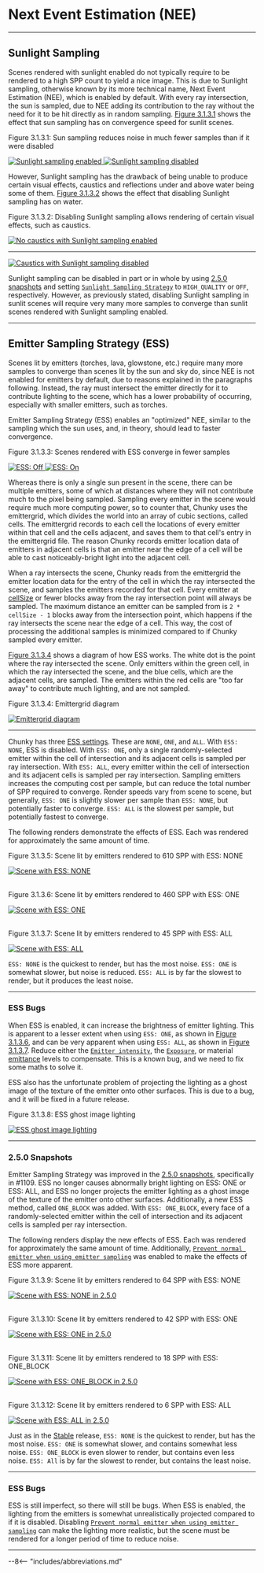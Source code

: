 # Next Event Estimation (NEE)

---

<!-- TODO: Explain how NEE works -->

## Sunlight Sampling

Scenes rendered with sunlight enabled do not typically require to be rendered to a high SPP count to yield a nice image. This is due to Sunlight sampling, otherwise known by its more technical name, Next Event Estimation (NEE), which is enabled by default. With every ray intersection, the sun is sampled, due to NEE adding its contribution to the ray without the need for it to be hit directly as in random sampling. [Figure 3.1.3.1](#figure-3-1-3-1) shows the effect that sun sampling has on convergence speed for sunlit scenes.

<div class="figure" id="figure-3-1-3-1">
  <p class="figure">
  Figure 3.1.3.1: Sun sampling reduces noise in much fewer samples than if it were disabled
  </p>
  <div class="figuregridcontainer">
    <a href="../../../img/examples/introduction/spp_comparison_sss_fast.png">
      <img class="figure" src="../../../img/examples/introduction/spp_comparison_sss_fast.png" alt="Sunlight sampling enabled">
    </a>
    <a href="../../../img/examples/introduction/spp_comparison_sss_off.png">
      <img class="figure" src="../../../img/examples/introduction/spp_comparison_sss_off.png" alt="Sunlight sampling disabled">
    </a>
  </div>
</div>

However, Sunlight sampling has the drawback of being unable to produce certain visual effects, caustics and reflections under and above water being some of them. [Figure 3.1.3.2](#figure-3-1-3-2) shows the effect that disabling Sunlight sampling has on water.

<div class="figure" id="figure-3-1-3-2">
  <p class="figure">
  Figure 3.1.3.2: Disabling Sunlight sampling allows rendering of certain visual effects, such as caustics.
  </p>
  <div class="figureimgcontainer">
    <a href="../../../img/examples/introduction/no_caustics.png">
      <img class="figure" src="../../../img/examples/introduction/no_caustics.png" alt="No caustics with Sunlight sampling enabled">
    </a>
    <hr>
    <a href="../../../img/examples/introduction/caustics.png">
      <img class="figure" src="../../../img/examples/introduction/caustics.png" alt="Caustics with Sunlight sampling disabled">
    </a>
  </div>
</div>

Sunlight sampling can be disabled in part or in whole by using [2.5.0 snapshots](../../../getting_started/configuring_chunky_launcher#advanced-settings) and setting [`Sunlight Sampling Strategy`](../../user_interface/render_controls/lighting#250-snapshot-controls) to `HIGH_QUALITY` or `OFF`, respectively. However, as previously stated, disabling Sunlight sampling in sunlit scenes will require very many more samples to converge than sunlit scenes rendered with Sunlight sampling enabled.

---

## Emitter Sampling Strategy (ESS)

Scenes lit by emitters (torches, lava, glowstone, etc.) require many more samples to converge than scenes lit by the sun and sky do, since NEE is not enabled for emitters by default, due to reasons explained in the paragraphs following. Instead, the ray must intersect the emitter directly for it to contribute lighting to the scene, which has a lower probability of occurring, especially with smaller emitters, such as torches.

Emitter Sampling Strategy (ESS) enables an "optimized" NEE, similar to the sampling which the sun uses, and, in theory, should lead to faster convergence.

<div class="figure" id="figure-3-1-3-3">
  <p class="figure">
  Figure 3.1.3.3: Scenes rendered with ESS converge in fewer samples
  </p>
  <div class="figuregridcontainer">
    <a href="../../../img/examples/introduction/spp_comparison_ess_none.png">
      <img class="figure" src="../../../img/examples/introduction/spp_comparison_ess_none.png" alt="ESS: Off">
    </a>
    <a href="../../../img/examples/introduction/spp_comparison_ess_all.png">
      <img class="figure" src="../../../img/examples/introduction/spp_comparison_ess_all.png" alt="ESS: On">
    </a>
  </div>
</div>

Whereas there is only a single sun present in the scene, there can be multiple emitters, some of which at distances where they will not contribute much to the pixel being sampled. Sampling every emitter in the scene would require much more computing power, so to counter that, Chunky uses the emittergrid, which divides the world into an array of cubic sections, called cells. The emittergrid records to each cell the locations of every emitter within that cell and the cells adjacent, and saves them to that cell's entry in the emittergrid file. The reason Chunky records emitter location data of emitters in adjacent cells is that an emitter near the edge of a cell will be able to cast noticeably-bright light into the adjacent cell.

When a ray intersects the scene, Chunky reads from the emittergrid the emitter location data for the entry of the cell in which the ray intersected the scene, and samples the emitters recorded for that cell. Every emitter at [cellSize](../../user_interface/render_controls/advanced#controls) or fewer blocks away from the ray intersection point will always be sampled. The maximum distance an emitter can be sampled from is `2 * cellSize - 1` blocks away from the intersection point, which happens if the ray intersects the scene near the edge of a cell. This way, the cost of processing the additional samples is minimized compared to if Chunky sampled every emitter.

[Figure 3.1.3.4](#figure-3-1-3-4) shows a diagram of how ESS works. The white dot is the point where the ray intersected the scene. Only emitters within the green cell, in which the ray intersected the scene, and the blue cells, which are the adjacent cells, are sampled. The emitters within the red cells are "too far away" to contribute much lighting, and are not sampled.

<div class="figure" id="figure-3-1-3-4">
  <p class="figure">
  Figure 3.1.3.4: Emittergrid diagram
  </p>
  <div class="figureimgcontainer">
    <a href="../../../img/examples/introduction/ess_diagram.png">
      <img class="figure" src="../../../img/examples/introduction/ess_diagram.png" alt="Emittergrid diagram">
    </a>
  </div>
</div>

---

Chunky has three [ESS settings](../../user_interface/render_controls/lighting#controls). These are `NONE`, `ONE`, and `ALL`. With `ESS: NONE`, ESS is disabled. With `ESS: ONE`, only a single randomly-selected emitter within the cell of intersection and its adjacent cells is sampled per ray intersection. With `ESS: ALL`, every emitter within the cell of intersection and its adjacent cells is sampled per ray intersection. Sampling emitters increases the computing cost per sample, but can reduce the total number of SPP required to converge. Render speeds vary from scene to scene, but generally, `ESS: ONE` is slightly slower per sample than `ESS: NONE`, but potentially faster to converge. `ESS: ALL` is the slowest per sample, but potentially fastest to converge.

The following renders demonstrate the effects of ESS. Each was rendered for approximately the same amount of time.

<div class="figure" id="figure-3-1-3-5">
  <p class="figure">
  Figure 3.1.3.5: Scene lit by emitters rendered to 610 SPP with ESS: NONE
  </p>
  <div class="figureimgcontainer">
    <a href="../../../img/examples/introduction/ess_none.png">
      <img class="figure" src="../../../img/examples/introduction/ess_none.png" alt="Scene with ESS: NONE">
    </a>
  </div>
</div>
<br>

<div class="figure" id="figure-3-1-3-6">
  <p class="figure">
  Figure 3.1.3.6: Scene lit by emitters rendered to 460 SPP with ESS: ONE
  </p>
  <div class="figureimgcontainer">
    <a href="../../../img/examples/introduction/ess_one.png">
      <img class="figure" src="../../../img/examples/introduction/ess_one.png" alt="Scene with ESS: ONE">
    </a>
  </div>
</div>
<br>

<div class="figure" id="figure-3-1-3-7">
  <p class="figure">
  Figure 3.1.3.7: Scene lit by emitters rendered to 45 SPP with ESS: ALL
  </p>
  <div class="figureimgcontainer">
    <a href="../../../img/examples/introduction/ess_all.png">
      <img class="figure" src="../../../img/examples/introduction/ess_all.png" alt="Scene with ESS: ALL">
    </a>
  </div>
</div>

`ESS: NONE` is the quickest to render, but has the most noise. `ESS: ONE` is somewhat slower, but noise is reduced. `ESS: ALL` is by far the slowest to render, but it produces the least noise.

---

<h3>
ESS Bugs
</h3>

When ESS is enabled, it can increase the brightness of emitter lighting. This is apparent to a lesser extent when using `ESS: ONE`, as shown in [Figure 3.1.3.6](#figure-3-1-3-6), and can be very apparent when using `ESS: ALL`, as shown in [Figure 3.1.3.7](#figure-3-1-3-7). Reduce either the [`Emitter intensity`](../../user_interface/render_controls/lighting#controls), the [`Exposure`](../../user_interface/render_controls/postprocessing#controls), or material [emittance](../../user_interface/render_controls/materials#controls) levels to compensate. This is a known bug, and we need to fix some maths to solve it.

ESS also has the unfortunate problem of projecting the lighting as a ghost image of the texture of the emitter onto other surfaces. This is due to a bug, and it will be fixed in a future release.

<div class="figure" id="figure-3-1-3-8">
  <p class="figure">
  Figure 3.1.3.8: ESS ghost image lighting
  </p>
  <div class="figureimgcontainer">
    <a href="../../../img/examples/introduction/ess_ghost.png">
      <img class="figure" src="../../../img/examples/introduction/ess_ghost.png" alt="ESS ghost image lighting">
    </a>
  </div>
</div>

---

### 2.5.0 Snapshots

Emitter Sampling Strategy was improved in the [2.5.0 snapshots](../../../getting_started/configuring_chunky_launcher#advanced-settings), specifically in #1109. ESS no longer causes abnormally bright lighting on ESS: ONE or ESS: ALL, and ESS no longer projects the emitter lighting as a ghost image of the texture of the emitter onto other surfaces. Additionally, a new ESS method, called `ONE_BLOCK` was added. With `ESS: ONE_BLOCK`, every face of a randomly-selected emitter within the cell of intersection and its adjacent cells is sampled per ray intersection.

The following renders display the new effects of ESS. Each was rendered for approximately the same amount of time. Additionally, [`Prevent normal emitter when using emitter sampling`](../../user_interface/render_controls/advanced#controls) was enabled to make the effects of ESS more apparent.

<div class="figure" id="figure-3-1-3-9">
  <p class="figure">
  Figure 3.1.3.9: Scene lit by emitters rendered to 64 SPP with ESS: NONE
  </p>
  <div class="figureimgcontainer">
    <a href="../../../img/examples/introduction/ess_none_2.5.0.png">
      <img class="figure" src="../../../img/examples/introduction/ess_none_2.5.0.png" alt="Scene with ESS: NONE in 2.5.0">
    </a>
  </div>
</div>
<br>

<div class="figure" id="figure-3-1-3-10">
  <p class="figure">
  Figure 3.1.3.10: Scene lit by emitters rendered to 42 SPP with ESS: ONE
  </p>
  <div class="figureimgcontainer">
    <a href="../../../img/examples/introduction/ess_one_2.5.0.png">
      <img class="figure" src="../../../img/examples/introduction/ess_one_2.5.0.png" alt="Scene with ESS: ONE in 2.5.0">
    </a>
  </div>
</div>
<br>

<div class="figure" id="figure-3-1-3-11">
  <p class="figure">
  Figure 3.1.3.11: Scene lit by emitters rendered to 18 SPP with ESS: ONE_BLOCK
  </p>
  <div class="figureimgcontainer">
    <a href="../../../img/examples/introduction/ess_one_block_2.5.0.png">
      <img class="figure" src="../../../img/examples/introduction/ess_one_block_2.5.0.png" alt="Scene with ESS: ONE_BLOCK in 2.5.0">
    </a>
  </div>
</div>
<br>

<div class="figure" id="figure-3-1-3-12">
  <p class="figure">
  Figure 3.1.3.12: Scene lit by emitters rendered to 6 SPP with ESS: ALL
  </p>
  <div class="figureimgcontainer">
    <a href="../../../img/examples/introduction/ess_all_2.5.0.png">
      <img class="figure" src="../../../img/examples/introduction/ess_all_2.5.0.png" alt="Scene with ESS: ALL in 2.5.0">
    </a>
  </div>
</div>

Just as in the [Stable](../../../getting_started/configuring_chunky_launcher#advanced-settings) release, `ESS: NONE` is the quickest to render, but has the most noise. `ESS: ONE` is somewhat slower, and contains somewhat less noise. `ESS: ONE_BLOCK` is even slower to render, but contains even less noise. `ESS: All` is by far the slowest to render, but contains the least noise.

---

<h3>
ESS Bugs
</h3>

ESS is still imperfect, so there will still be bugs. When ESS is enabled, the lighting from the emitters is somewhat unrealistically projected compared to if it is disabled. Disabling [`Prevent normal emitter when using emitter sampling`](../../user_interface/render_controls/advanced#controls) can make the lighting more realistic, but the scene must be rendered for a longer period of time to reduce noise.

---

--8<-- "includes/abbreviations.md"
